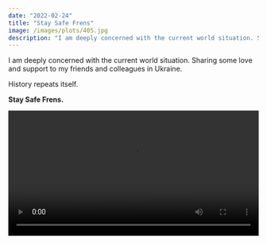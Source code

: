 ```yaml
---
date: "2022-02-24"
title: "Stay Safe Frens"
image: /images/plots/405.jpg
description: "I am deeply concerned with the current world situation. Sharing some love and support to my friends and colleagues in Ukraine. History repeats itself. Stay Safe Frens."
---
```


I am deeply concerned with the current world situation. Sharing some love and support to my friends and colleagues in Ukraine.

History repeats itself.

**Stay Safe Frens.**

<video loop autoplay controls src="/images/plots/405.mp4" width="100%"></video>
